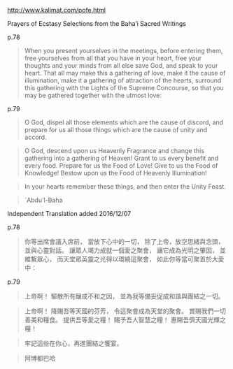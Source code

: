 http://www.kalimat.com/pofe.html

Prayers of Ecstasy
Selections from the Baha’i Sacred Writings


p.78


>When you present yourselves in the meetings, before entering them, free yourselves from all that you have in your heart, free your thoughts and your minds from all else save God, and speak to your heart. That all may make this a gathering of love, make it the cause of illumination, make it a gathering of attraction of the hearts, surround this gathering with the Lights of the Supreme Concourse, so that you may be gathered together with the utmost love:


p.79


>O God, dispel all those elements which are the cause of discord, and prepare for us all those things which are the cause of unity and accord.

>O God, descend upon us Heavenly Fragrance and change this gathering into a gathering of Heaven! Grant to us every benefit and every food. Prepare for us the Food of Love! Give to us the Food of Knowledge! Bestow upon us the Food of Heavenly Illumination!

>In your hearts remember these things, and then enter the Unity Feast.

>`Abdu’l-Baha

Independent Translation added 2016/12/07

p.78

>你等出席會議入席前，
當放下心中的一切，
除了上帝，放空思緒與念頭，
並與心靈對話。
讓眾人竭力成就一個愛之聚會，
讓它成為光明之肇因，
並維繫眾心，
而天堂眾英靈之光得以環繞這聚會，
如此你等當可聚首於大愛中：

p.79

>上帝啊！ 驅散所有釀成不和之因，
並為我等備妥促成和諧與團結之一切。

>上帝啊！ 降賜吾等天國的芬芳，
令這聚會成為天堂的聚會。
賞賜我們一切善美和糧食。
提供吾等愛之糧！
賜予吾人智慧之糧！
惠賜吾儕天國光輝之糧！

>牢記這些在你心，再進團結之饗宴。

>阿博都巴哈
